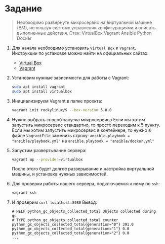 # Задание

> Необходимо развернуть микросервис на виртуальной машине (ВМ), используя систему управления конфигурациями и описать выполненные действия.
> Стек:
> VirtualBox
> Vagrant
> Ansible
> Python
> Docker

1. Для начала необходимо установить `Virtual Box` и `Vagrant`. Инструкции по установке можно найти на официальных сайтах:

   - [Virtual Box](https://www.virtualbox.org/wiki/Downloads)
   - [Vagrant](https://developer.hashicorp.com/vagrant/install)

2. Установим нужные зависимости для работы с Vagrant:

   ```bash
   sudo apt install vagrant
   sudo apt install virtualbox
   ```

3. Инициализируем Vagrant в папке проекта:

   ```bash
   vagrant init rockylinux/9 --box-version 5.0.0
   ```

4. Нужно выбрать способ запуска микросервиса
   Если мы хотим запустить микросервис стандартно, то просто переходим к 5 пункту.
   Если мы хотим запустить микросервис в контейнере, то нужно в файле `VagrantFile` заменить строку:
   `ansible.playbook = "ansible/playbook.yml"` на `ansible.playbook = "ansible/docker.yml"`

5. Запустим развертывание сервера:

   ```bash
   vagrant up --provider=virtualbox
   ```

   После этого будет долгое разверывание и настройка виртуальной машины, и установка нужных зависимостей.

6. Для проверки работы нашего сервера, подключаемся к нему по `ssh`:

   ```bash
   vagrant ssh
   ```

7. И проверим `curl localhost:8080`
   Вывод:
   
   ```
   # HELP python_gc_objects_collected_total Objects collected during gc
   # TYPE python_gc_objects_collected_total counter
   python_gc_objects_collected_total{generation="0"} 391.0
   python_gc_objects_collected_total{generation="1"} 0.0
   python_gc_objects_collected_total{generation="2"} 0.0
   ...
   ```
